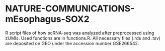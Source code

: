 # NATURE-COMMUNICATIONS-mEsophagus-SOX2

R script files of how scRNA-seq was analyzed after preprocessed using zUMIs. Used functions are in functions.R.
All necessary files (.rds and .tsv) are deposited on GEO under the accession number GSE266542.
